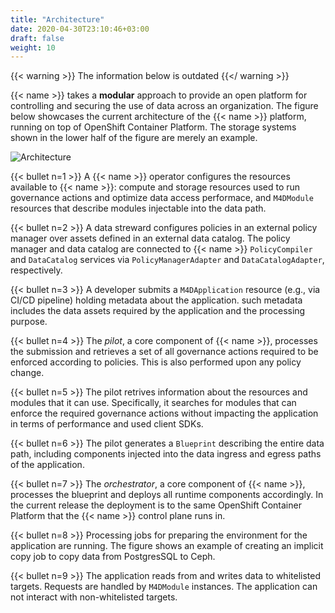 ```yaml
---
title: "Architecture"
date: 2020-04-30T23:10:46+03:00
draft: false
weight: 10
---
```


{{< warning >}}
The information below is outdated
{{</ warning >}}

{{< name >}} takes a **modular** approach to provide an open platform for controlling and securing the use of data across an organization. The figure below showcases the current architecture of the {{< name >}} platform, running on top of OpenShift Container Platform. The storage systems shown in the lower half of the figure are merely an example.


![Architecture](architecture.png)

{{< bullet n=1 >}} A {{< name >}} operator configures the resources available to {{< name >}}: compute and storage resources used to run governance actions and optimize data access performace, and `M4DModule` resources that describe modules injectable into the data path.

{{< bullet n=2 >}} A data streward configures policies in an external policy manager over assets defined in an external data catalog. The policy manager and data catalog are connected to {{< name >}} `PolicyCompiler` and `DataCatalog` services via `PolicyManagerAdapter` and `DataCatalogAdapter`, respectively.

{{< bullet n=3 >}} A developer submits a `M4DApplication` resource (e.g., via CI/CD pipeline) holding metadata about the application. such metadata includes the data assets required by the application and the processing purpose.

{{< bullet n=4 >}} The _pilot_, a core component of {{< name >}}, processes the submission and retrieves a set of all governance actions required to be enforced according to policies. This is also performed upon any policy change.

{{< bullet n=5 >}} The pilot retrives information about the resources and modules that it can use. Specifically, it searches for modules that can enforce the required governance actions without impacting the application in terms of performance and used client SDKs.

{{< bullet n=6 >}} The pilot generates a `Blueprint` describing the entire data path, including components injected into the data ingress and egress paths of the application.

{{< bullet n=7 >}} The _orchestrator_, a core component of {{< name >}}, processes the blueprint and deploys all runtime components accordingly. In the current release the deployment is to the same OpenShift Container Platform that the {{< name >}} control plane runs in.

{{< bullet n=8 >}} Processing jobs for preparing the environment for the application are running. The figure shows an example of creating an implicit copy job to copy data from PostgresSQL to Ceph.

{{< bullet n=9 >}} The application reads from and writes data to whitelisted targets. Requests are handled by `M4DModule` instances. The application can not interact with non-whitelisted targets.
